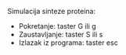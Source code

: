 Simulacija sinteze proteina:

* Pokretanje: taster G ili g
* Zaustavljanje: taster S ili s
* Izlazak iz programa: taster esc
